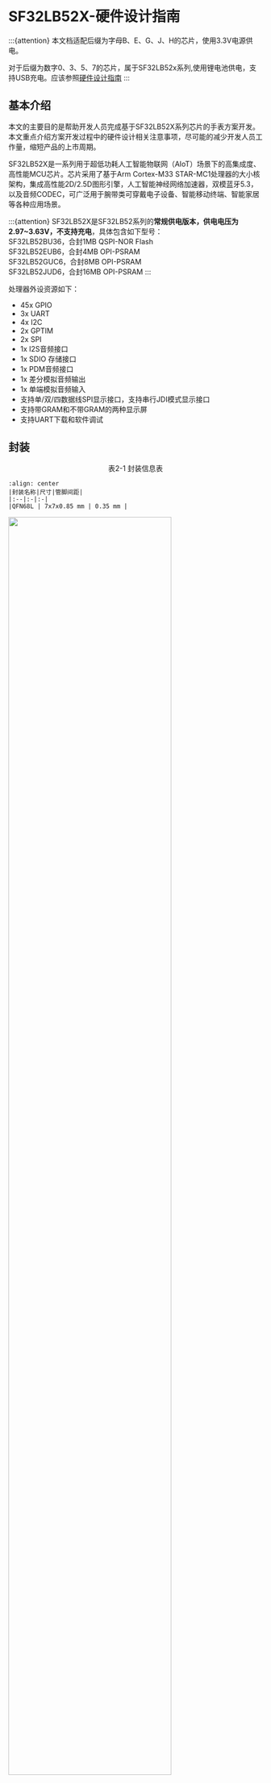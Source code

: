 # SF32LB52X-硬件设计指南

:::{attention}
本文档适配后缀为字母B、E、G、J、H的芯片，使用3.3V电源供电。

对于后缀为数字0、3、5、7的芯片，属于SF32LB52x系列,使用锂电池供电，支持USB充电。应该参照[硬件设计指南](/hardware/SF32LB520-3-5-7-HW-Application)
:::

## 基本介绍

本文的主要目的是帮助开发人员完成基于SF32LB52X系列芯片的手表方案开发。本文重点介绍方案开发过程中的硬件设计相关注意事项，尽可能的减少开发人员工作量，缩短产品的上市周期。

SF32LB52X是一系列用于超低功耗人工智能物联网（AIoT）场景下的高集成度、高性能MCU芯片。芯片采用了基于Arm Cortex-M33 STAR-MC1处理器的大小核架构，集成高性能2D/2.5D图形引擎，人工智能神经网络加速器，双模蓝牙5.3，以及音频CODEC，可广泛用于腕带类可穿戴电子设备、智能移动终端、智能家居等各种应用场景。

:::{attention}
SF32LB52X是SF32LB52系列的**常规供电版本，供电电压为2.97~3.63V，不支持充电**，具体包含如下型号：\
SF32LB52BU36，合封1MB QSPI-NOR Flash \
SF32LB52EUB6，合封4MB OPI-PSRAM \
SF32LB52GUC6，合封8MB OPI-PSRAM \
SF32LB52JUD6，合封16MB OPI-PSRAM
:::

处理器外设资源如下：

- 45x GPIO
- 3x UART
- 4x I2C
- 2x GPTIM
- 2x SPI
- 1x I2S音频接口
- 1x SDIO 存储接口
- 1x PDM音频接口
- 1x 差分模拟音频输出
- 1x 单端模拟音频输入
- 支持单/双/四数据线SPI显示接口，支持串行JDI模式显示接口
- 支持带GRAM和不带GRAM的两种显示屏
- 支持UART下载和软件调试


## 封装


<div align="center"> 表2-1 封装信息表 </div>

```{table}
:align: center
|封装名称|尺寸|管脚间距|
|:--|:-|:-|
|QFN68L | 7x7x0.85 mm | 0.35 mm |
```


<img src="assets/52xB/sf32lb52X-B-package-layout.png" width="80%" align="center" />  

<div align="center"> 图2-1 QFN68L管脚分布 </div>  <br> <br> <br>



## 典型应用方案

下图是典型的SF32LB52X运动手表组成框图，主要功能有显示、存储、传感器、震动马达和音频输入和输出。

<!-- 这里的图片有问题，需要替换为B3版本的框图 -->
<img src="assets/52xB/sf32lb52X-B-watch-app-diagram-52X.png" width="80%" align="center" />  

<div align="center"> 图3-1 运动手表组成框图 </div>  <br> <br> <br>


:::{Note} 

   - 大小核双CPU架构，同时兼顾高性能和低功耗设计要求
   - 片内集成充电管理和PMU模块
   - 支持QSPI接口的TFT或AMOLED显示屏，最高支持512*512分辨率
   - 支持PWM背光控制
   - 支持外接QSPI NOR/NAND Flash和SD NAND Flash存储芯片
   - 支持双模蓝牙5.3
   - 支持模拟音频输入
   - 支持模拟音频输出
   - 支持PWM震动马达控制
   - 支持SPI/I2C接口的加速度/地磁/陀螺仪传感器
   - 支持SPI/I2C接口的心率/血氧/心电图/地磁传感器
   - 支持UART调试打印接口和烧写工具
   - 支持蓝牙HCI调试接口
   - 支持产线一拖多程序烧录
   - 支持产线校准晶体功能
   - 支持OTA在线升级功能
:::



## 原理图设计指导

### 电源

#### 处理器供电要求

<div align="center"> 表4-1 电源供电要求 </div>

```{table}
:align: center
|电源管脚| 最小电压(V) | 典型电压(V) | 最大电压(V) | 最大电流(mA) |   详细描述 |
|:--|:--|:--|:--|:--|:----------------------------------------------------|
|PVDD       |2.97   |3.3        |3.63   |150    |PVDD系统电源输入，接10uF电容 
|BUCK_LX    |-      |1.25       |-      |50     |BUCK输出脚，接4.7uH电感 
|BUCK_FB    |-      |1.25       |-      |50     |BUCK反馈和内部电源输入脚，接电感另一端，且外接4.7uF电容 
|VDD_VOUT1  |-      |1.1        |-      |50     |内部LDO，外接4.7uF电容，内部电源，不给外设供电 
|VDD_VOUT2  |-      |0.9        |-      |20     |内部LDO，外接4.7uF电容，内部电源，不给外设供电 
|VDD_RET    |-      |0.9        |-      |1      |内部LDO，外接0.47uF电容，内部电源，不给外设供电 
|VDD_RTC    |-      |1.1        |-      |1      |内部LDO，外接1uF电容，内部电源，不给外设供电 
|VDDIOA     |1.71   |1.8/3.3    |3.63   |-      |GPIO电源输入，外接1uF电容 
|AVDD33     |2.97   |3.3        |3.63   |100    |3.3V模拟电源输入，外接4.7uF电容 
|AVDD33_AUD |2.97   |3.3        |3.63   |50     |3.3V音频电源输入，外接2.2uF电容  
|VDD_SIP    |1.71   |1.8/3.3    |3.63   |30     |内部LDO，或者外部电源输入{SUP}`(1)` ，外接1uF电容
|AVDD_BRF   |2.97   |3.3        |3.63   |100    |模拟电源输入，外接4.7uF电容 
|MIC_BIAS   |1.4    |-          |2.8    |-      |MIC电源输出，外接1uF电容 
```
:::{note} 
{SUP}`(1)`
* SF32LB52BU36，需要外供1.8V或3.3V
* SF32LB52BU56，需要外供3.3V
* SF32LB52DUB6，需要外供1.8V
* SF32LB52E/G/JUx6，内部LDO直接供电，无需外供
:::
:::{important}
系统使用Hibernate mode时，VDD_SIP供电要关闭，否则合封存储的I/O上会有漏电风险。VDD_SIP的电源控制信号请使用专用的PA21引脚。
:::

#### 处理器BUCK电感选择要求

**功率电感关键参数**
:::{important}
L(电感值) = 4.7uH ± 20%，DCR(直流阻抗) ≦ 0.4 ohm，Isat(饱和电流) ≧ 450mA。
:::

<!-- A3版本要增加电池及充电控制 -->

#### 如何降低待机功耗

为了满足手表产品的长续航要求，建议硬件设计上利用负载开关对各个功能模块进行动态电源管理；如果是常开的模块或通路，选择合适的器件以降低静态电流。

设计时要注意控制电源开关的GPIO管脚的硬件默认状态，同时增加M级阻值的上下拉电阻，保证负载开关默认关闭。

电源器件选型上，LDO和Load Switch 芯片要选择静态电流Iq和关断电流Istb都小的器件，特别是常开的电源芯片一定要关注下Iq参数。



### 处理器工作模式及唤醒源

<div align="center"> 表4-4 CPU Mode Table </div>

```{table}
:align: center
|工作模式|CPU |外设  |SRAM |IO   |LPTIM |唤醒源 |唤醒时间 |
|:--|:-------|:----|:----|:----|:---- |:---- |:----   |
|Active |Run |Run |可访问 |可翻转 |Run |- |- |
|Sleep |Stop |Run |可访问 |可翻转 |Run |任意中断 |<0.5us |
|DeepSleep |Stop |Stop |不可访问，全保留 |电平保持 |Run |RTC，唤醒IO，GPIO，LPTIM，蓝牙 |250us |
|Standby |Reset |Reset |不可访问，全保留 |电平保持 |Run |RTC，唤醒IO，LPTIM，蓝牙 |1ms |
|Hibernate |Reset |Reset |不可访问，不保留 |高阻 |Reset |RTC，唤醒IO |>2ms |
```

如表4-5所示，全系列芯片支持15个Standby和Hibernate模式下可唤醒中断源。

<div align="center">表4-5 Interrupt wake up source Table </div>

```{table}
:align: center
|中断源|管脚   |详细描述  |
|:--|:-------|:--------|
|LWKUP_PIN0 |PA24 |中断信号0 |
|LWKUP_PIN1 |PA25 |中断信号1 |
|LWKUP_PIN2 |PA26 |中断信号2 |
|LWKUP_PIN3 |PA27 |中断信号3 |
|LWKUP_PIN10 |PA34 |中断信号10 |
|LWKUP_PIN11 |PA35 |中断信号11 |
|LWKUP_PIN12 |PA36 |中断信号12 |
|LWKUP_PIN13 |PA37 |中断信号13 |
|LWKUP_PIN14 |PA38 |中断信号14 |
|LWKUP_PIN15 |PA39 |中断信号15 |
|LWKUP_PIN16 |PA40 |中断信号16 |
|LWKUP_PIN17 |PA41 |中断信号17 |
|LWKUP_PIN18 |PA42 |中断信号18 |
|LWKUP_PIN19 |PA43 |中断信号19 |
|LWKUP_PIN20 |PA44 |中断信号20 |

```

### 时钟
芯片需要外部提供2个时钟源，48MHz主晶体和32.768KHz RTC晶体，晶体的具体规格要求和选型如下：

:::{important}

<div align="center"> 表4-6 晶体规格要求 </div>

```{table}
:align: center
|晶体|晶体规格要求   |详细描述  |
|:--|:-------|:--------|
|48MHz |CL≦12pF（推荐值7pF）△F/F0≦±10ppmESR≦30 ohms（推荐值22ohms）|晶振功耗和CL,ESR相关,CL和ESR越小功耗越低，为了最佳功耗性能，建议采用推荐值CL≦7pF，ESR≦22 ohms.晶体旁边预留并联匹配电容,当CL<9pF时，无需焊接电容|
|32.768KHz |CL≦12.5pF（推荐值7pF）△F/F0≦±20ppm ESR≦80k ohms（推荐值38Kohms）|晶振功耗和CL,ESR相关,CL和ESR越小功耗越低，为了最佳功耗性能，建议采用推荐值CL≦9pF，ESR≦40K ohms.晶体旁边预留并联匹配电容,当CL<12.5pF时，无需焊接电容|
```

<div align="center"> 表4-7 推荐晶体列表 </div>

```{table}
:align: center
|型号|厂家   |参数  |
|:---|:-------|:--------|
|E1SB48E001G00E  |Hosonic     |F0 = 48.000000MHz，△F/F0 = -6 ~ 8 ppm，CL = 8.8 pF，ESR = 22 ohms Max TOPR = -30 ~ 85℃，Package =（2016 公制）|
|ETST00327000LE  |Hosonic     |F0 = 32.768KHz，△F/F0 = -20 ~ 20 ppm，CL = 7 pF，ESR = 70K ohms Max TOPR = -40 ~ 85℃，Package =（3215 公制）|
|SX20Y048000B31T-8.8  |TKD    |F0 = 48.000000MHz，△F/F0 = -10 ~ 10 ppm，CL = 8.8 pF，ESR = 40 ohms Max TOPR = -20 ~ 75℃，Package =（2016 公制）|
|SF32K32768D71T01  |TKD       |F0 = 32.768KHz，△F/F0 = -20 ~ 20 ppm，CL = 7 pF，ESR = 70K ohms Max TOPR = -40 ~ 85℃，Package =（3215 公制）|
```
:::

### 射频

射频走线要求为50ohms特征阻抗。如果天线是匹配好的，射频上无需再增加额外器件。设计时建议预留π型匹配网络用来杂散滤波或天线匹配。

<img src="assets/52xB/sf32lb52X-B-rf-diagram.png" width="80%" align="center" />  

<div align="center"> 图4-7 射频电路图 </div>   <br>  <br>  <br>



### 显示

芯片支持3-Line SPI、4-Line SPI、Dual data SPI、Quad data SPI和串行JDI 接口。支持16.7M-colors（RGB888）、262K-colors（RGB666）、65K-colors（RGB565）和 8-color（RGB111）Color depth模式。最高支持512RGBx512分辨率。

<div align="center"> 表4-8 LCD driver支持列表 </div>

```{table}
:align: center
| 型号   | 厂家  | 分辨率  | 类型   | 接口 |
| :-- | :-- | :-- | :-- | :-- |
| RM69090  | Raydium    | 368*448 | Amoled | 3-Line SPI，4-Line  SPI，Dual data SPI，  Quad data SPI，MIPI-DSI |
| RM69330  | Raydium    | 454*454 | Amoled | 3-Line SPI，4-Line  SPI，Dual data SPI，  Quad data SPI，8-bits  8080-Series MCU ，MIPI-DSI |
| ILI8688E | ILITEK     | 368*448 | Amoled | Quad data SPI，MIPI-DSI                                      |
| SH8601A  | 晟合技术   | 454*454 | Amoled | 3-Line SPI，4-Line  SPI，Dual data SPI，  Quad data SPI，8-bits  8080-Series MCU ，MIPI-DSI |
| SPD2012  | Solomon    | 356*400 | TFT    | Quad data SPI                                                |
| GC9C01   | Galaxycore | 360*360 | TFT    | Quad data SPI                                                |
| GC9B71   | Galaxycore | 320*380 | TFT    | Quad data SPI                                                |
| ST77903  | Sitronix   | 400*400 | TFT    | Quad data SPI                                                |
| ICNA3311 | Chipone    | 454*454 | Amoled | Quad data SPI                                                |
| FT2308   | FocalTech  | 410*494 | Amoled | Quad data SPI                                                |
```


#### SPI/QSPI显示接口

芯片支持 3/4-wire SPI和Quad-SPI 接口来连接LCD显示屏，各信号描述如下表所示。

<div align="center"> 表4-9 SPI/QSPI 信号连接方式 </div>

```{table}
:align: center
|spi信号|管脚   |详细描述  |
|:--|:-------|:--------|
|CSx |PA03 |使能信号 |
|WRx_SCL |PA04 |时钟信号 |
|DCx |PA06 |4-wire SPI 模式下的数据/命令信号Quad-SPI 模式下的数据1  |
|SDI_RDx |PA05 |3/4-wire SPI 模式下的数据输入信号Quad-SPI 模式下的数据0  |
|SDO |PA05 |3/4-wire SPI 模式下的数据输出信号请和SDI_RDX短接到一起 |
|D[0] |PA07 |Quad-SPI 模式下的数据2 |
|D[1] |PA08 |Quad-SPI 模式下的数据3 |
|RESET |PA00 |复位显示屏信号 |
|TE |PA02 |Tearing effect to MCU frame signal |
```

#### JDI显示接口

芯片支持并行JDI接口来连接LCD显示屏，如下表所示。

<div align="center"> 表4-10 并行JDI屏信号连接方式 </div>

```{table}
:align: center

| JDI信号  | I/O  | 详细描述   |
|:--|:-------|:--------|
| JDI_VCK  | PA39 | Shift clock for the vertical driver                  |
| JDI_VST  | PA08 | Start signal for the vertical driver                 |
| JDI_XRST | PA40 | Reset signal for the horizontal and  vertical driver |
| JDI_HCK  | PA41 | Shift  clock for the horizontal driver               |
| JDI_HST  | PA06 | Start signal for the horizontal driver               |
| JDI_ENB  | PA07 | Write enable signal for the pixel memory             |
| JDI_R1   | PA05 | Red image data (odd pixels)                          |
| JDI_R2   | PA42 | Red image data (even pixels)                         |
| JDI_G1   | PA04 | Green image data (odd pixels)                        |
| JDI_G2   | PA43 | Green image data (even pixels)                       |
| JDI_B1   | PA03 | Blue image data (odd pixels)                         |
| JDI_B2   | PA02 | Blue image data (even pixels)                        |
```

#### EPD显示接口

芯片支持8bit 并口EPD显示屏接口，如下表所示。

```{table}
:align: center

| EDP信号  | I/O  | 详细描述   |
|:--|:-------|:--------|
| CLK          | PA04 | Clock source driver                    |
| CKV/CPV      | GPIO | Clock gate driver                      |
| SPH          | PA06 | Start pulse source driver              |
| SPV/STV      | GPIO | Start pulse gate driver                |
| LE           | GPIO | Latch enable source driver             |
| OE           | GPIO | Output enable source driver            |
| D0           | PA07 | Data signal source driver bit0         |
| D1           | PA08 | Data signal source driver bit1         |
| D2           | PA37 | Data signal source driver bit2         |
| D3           | PA39 | Data signal source driver bit3         |
| D4           | PA40 | Data signal source driver bit4         |
| D5           | PA41 | Data signal source driver bit5         |
| D6           | PA42 | Data signal source driver bit6         |
| D7           | PA43 | Data signal source driver bit7         |
| GMODE        | GPIO | Output mode selection gate driver      |
| VPOS         | TPS  | Positive power supply source driver    |
| VNEG         | TPS  | Negative power supply source driver    |
| VGH          | TPS  | Positive power supply gate driver      |
| VGL          | TPS  | Negative power supply gate driver      |
| VCOM         | TPS  | Common connection                      |
| TPS_WAKEUP   | GPIO | TPS pmic wake up                       |
| TPS_PWRUP    | GPIO | TPS pmic power up                      |
| TPS_SDA      | I2C  | TPS pmic I2C sda                       |
| TPS_SCL      | I2C  | TPS pmic I2C scl                       |
| TPS_PWRCOM   | GPIO | TPS pmic VCOM_CTRL,vcom enable         |
| TPS_GOOD     | GPIO | TPS pmic power good output             |

```
:::{note}

上表中，I/O列里
- 标记'PA**'的是必须这样分配IO
- 标记GPIO是可以任意分配IO
- 标记TPS是指TPS pmic芯片输出到屏的IO
- 标记I2C是指需要分配I2C功能的IO

:::


#### 触摸和背光接口

芯片支持I2C格式的触摸屏控制接口和触摸状态中断输入，同时支持1路PWM信号来控制背光电源的使能和亮度，如下表所示。

<div align="center"> 表4-11 触摸和背光控制连接方式 </div>

```{table}
:align: center
| 触摸屏和背光信号 | 管脚 | 详细描述                   |
| ---------------- | ---- | -------------------------- |
| Interrupt        | PA43 | 触摸状态中断信号（可唤醒） |
| I2C1_SCL         | PA42 | 触摸屏I2C的时钟信号        |
| I2C1_SDA         | PA41 | 触摸屏I2C的数据信号        |
| BL_PWM           | PA01 | 背光PWM控制信号            |
| Reset            | PA44 | 触摸复位信号               |
```

### 存储
#### 存储器连接接口描述
芯片支持外挂SPI NOR Flash、SPI NAND Flash、SD NAND Flash和eMMC 四种存储介质。

<div align="center"> 表4-12 SPI NOR/NAND Flash信号连接 </div>

```{table}
:align: center
| Flash 信号 | I/O信号 | 详细描述                                    |
| ---------- | ------- | ------------------------------------------- |
| CS#        | PA12    | Chip select, active low.                    |
| SO         | PA13    | Data Input (Data Input Output 1)            |
| WP#        | PA14    | Write Protect Output (Data Input Output  2) |
| SI         | PA15    | Data Output (Data Input Output 0)           |
| SCLK       | PA16    | Serial Clock Output                         |
| Hold#      | PA17    | Data Output (Data Input Output 3)           |
```


<div align="center"> 表4-13 SD NAND Flash和eMMC信号连接 </div>

```{table}
:align: center
| Flash 信号 | I/O信号 | 详细描述 |
| ---------- | ------- | -------- |
| SD2_CMD    | PA15    | 命令信号 |
| SD2_D1     | PA17    | 数据1    |
| SD2_D0     | PA16    | 数据0    |
| SD2_CLK    | PA14    | 时钟信号 |
| SD2_D2     | PA12    | 数据2    |
| SD2_D3     | PA13    | 数据3    |
```
:::{important}
- NOR Flash: 外部不用加上拉电阻
- Nand Flash: PA17(Hold#)加上拉电阻
- SD Nand Flash: PA13(D3)和PA15(CMD)加上拉电阻
- eMMC: PA17(D1)、PA13(D3)和PA15(CMD)加上拉电阻
- 上拉电阻推荐7.5K
:::

#### 启动设置

芯片支持内部合封Spi NOR Flash、外挂Spi NOR Flash、外挂Spi NAND Flash、外挂SD NAND Flash和外挂eMMC启动。其中：
- SF32LB52AUx6 内部合封有flash，默认从内部合封flash启动
- SF32LB52D/F/HUx6 内部合封PSRAM，必须从外挂的存储介质启动


<!-- 这里的图片需要修改，A3和B3要不同的版本 -->

<img src="assets/52xB/sf32lb52X-B-Bootstrap.png" width="80%" align="center" />  

<div align="center"> 图4-8 Bootstrap管脚推荐电路图 </div>  <br> <br> <br>

<!-- eMMC只有B3支持，A3要删除 -->
<div align="center"> 表4-14 启动选项设置 </div>

```{table}
:align: center
|Bootstrap[1] (PA13) |Bootstrap[0] (PA17)    |Boot From ext memory  |
| ------------ | ------------ | -------------- |
| L            | L            | SPI NOR Flash  |
| L            | H            | SPI NAND Flash |
| H            | X            | SD NAND Flash  |
| H            | H            | eMMC           |
```

#### 启动存储介质电源控制
芯片支持对启动存储介质的电源开关控制，以降低关机功耗。电源开关的使能管脚必须使用PA21来控制，开关的使能电平要求是[高打开，低关闭]。

:::{important}
- SF32LB52AUx6 内部合封有flash，请给VDD_SIP加电源开关。
- SF32LB52D/F/HUx6 内部合封PSRAM，如果PVDD=3.3V，且VDD_SIP使用内部LDO供电，VDD_SIP可以不加电源开关；如果PVDD=1.8V，VDD_SIP要加电源开关。
- 外供存储介质的电源独立于VDD_SIP，单独增加电源开关。
<!-- eMMC只有B3支持，A3要删除 -->
- eMMC芯片有VCC和VCCQ两种电源域，方式1：可以2个电源一起做控制，关机功耗低，但eMMC在sleep时恢复慢，CPU平均功耗高；方式2：可以单独控制VCC，VCCQ常供不断电，关机功耗比方式1高，但eMMC在sleep时恢复快，CPU平均功耗比方式1低。
- **所有和启动有关的存储器的电源开关的使能脚必须用PA21控制。**
- MPI外接32MB及以上容量的NOR Flash时，Flash必须用PA21控制可以断电，使得Flash在MCU重启或进入Hibernate时可以退出4BYTE Mode，否则ROM会认不出Flash。外接16MB及以下容量的NOR Flash时，Flash可以常供电。
- 参考设计中，PA13和PA17都预留了上拉电阻位置，根据存储介质类型选择上拉电阻，电阻推荐7.5K。
:::

### 按键
#### 开关机按键
芯片的PA34支持长按复位功能，可以设计成按键，实现开关机+长按复位功能。PA34的长按复位功能要求高电平有效，所以设计成默认下拉为低，按键按下后电平为高，如{numref}`图 {number} <sf32lb52X-B-PWKEY>`所示。

<img src="assets/52xB/sf32lb52X-B-PWKEY.png" width="80%" align="center" />  

<div align="center">图4-9 开关机按键电路图 </div>   <br>  <br>  <br>


#### 机械旋钮按键

<img src="assets/52xB/sf32lb52X-B-XNKEY.png" width="80%" align="center" />  

<div align="center">图4-10 开关机按键电路图 </div>   <br>  <br>  <br>

### 振动马达

芯片支持PWM输出来控制振动马达。

<!-- 这里的内容需要A3和B3做区别处理 -->
<img src="assets/52xB/sf32lb52X-B-VIB.png" width="80%" align="center" />  

<div align="center"> 图4-11 振动马达电路图 </div>  <br> <br> <br>


### 音频接口

芯片的音频相关接口，如表4-15所示，音频接口信号有以下特点：
1.	支持一路单端ADC输入，外接模拟MIC，中间需要加容值至少2.2uF的隔直电容，模拟MIC的电源接芯片MIC_BIAS电源输出脚；
2.	支持一路差分DAC输出，外接模拟音频PA， DAC输出的走线，按照差分线走线，做好包地屏蔽处理，还需要注意：Trace Capacitor < 10pF, Length < 2cm。

<div align="center"> 表4-15 音频信号连接方式 </div>

```{table}
:align: center
|音频信号 |管脚   |详细描述 |
|:---|:---|:---|
|BIAS |MIC_BIAS |麦克风电源       |
|AU_ADC1P |ADCP |单端模拟MIC输入  |
|AU_DAC1P |DACP |差分模拟输出P    |
|AU_DAC1N |DACN |差分模拟输出N    |
```

模拟MEMS MIC推荐电路如图4-12所示，模拟ECM MIC 单端推荐电路如图4-13所示，其中MEMS_MIC_ADC_IN和ECM_MIC_ADC_IN连接到SF32LB52x的ADCP输入管脚。


<img src="assets/52xB/sf32lb52X-B-MEMS-MIC.png" width="80%" align="center" />  

<div align="center"> 图4-12 模拟MEMS MIC单端输入电路图 </div>   <br>  <br>  <br>


<img src="assets/52xB/sf32lb52X-B-ECM-MIC.png" width="80%" align="center" />  

<div align="center"> 图4-13 模拟ECM单端输入电路图 </div>   <br>  <br>  <br>


模拟音频输出推荐电路如图4-14 所示，注意虚线框内的差分低通滤波器要靠近芯片端放置。


<img src="assets/52xB/sf32lb52X-B-DAC-PA.png" width="80%" align="center" />  

<div align="center"> 图4-14 模拟音频PA电路图 </div>   <br>  <br>  <br>



### 传感器

芯片支持心率、加速度和地磁等传感器。传感器的供电电源，选择Iq比较小的Load Switch来进行电源的开关控制。

### UART和I2C管脚设置

芯片支持任意管脚UART和I2C功能映射，所有的PA接口都可以映射成UART或I2C功能管脚。

### GPTIM管脚设置

芯片支持任意管脚GPTIM功能映射，所有的PA接口都可以映射成GPTIM功能管脚。

### 调试和下载接口

芯片支持DBG_UART接口用于下载和调试，通过3.3V接口的UART转USB Dongle板接PC机。

<div align="center">表4-16 调试口连接方式 </div>

```{table}
:align: center
|DBG信号 |管脚   |详细描述 |
|:---|:---|:---|
|DBG_UART_RXD |PA18 |Debug UART 接收 |
|DBG_UART_TXD |PA19 |Debug UART 发送 |
```

### 产线烧录和晶体校准

思澈科技提供脱机下载器来完成产线程序的烧录和晶体校准，硬件设计时，请注意至少预留测试点：PVDD、GND、AVDD33、DB_UART_RXD、DB_UART_RXD，PA01。

详细的烧录和晶体校准见“**_脱机下载器使用指南.pdf”文档，包含在开发资料包中。



### 原理图和PCB图纸检查列表

见“**_Schematic checklist_**.xlsx”和“**_PCB checklist_**.xlsx”文档，包含在开发资料包中。


## PCB设计指导

### PCB封装设计

SF32LB52X系列芯片的QFN68L封装尺寸：7mmX7mmx0.85mm；管脚数：68；PIN 间距：0.35mm。 详细尺寸如图5-1所示。

<img src="assets/52xB/sf32lb52X-B-QFN68L-POD.png" width="80%" align="center" />  

<div align="center"> 图5-1 QFN68L封装尺寸图 </div>   <br>  <br>  <br>


<img src="assets/52xB/sf32lb52X-B-QFN68L-SHAPE.png" width="80%" align="center" />  

<div align="center"> 图5-2 QFN68L封装形状图 </div>   <br>  <br>  <br>


<img src="assets/52xB/sf32lb52X-B-QFN68L-REF.png" width="80%" align="center" />  

<div align="center"> 图5-3 QFN68L封装PCB焊盘设计参考图 </div>   <br>  <br>  <br>



### PCB叠层设计

SF32LB52X系列芯片支持单双面布局，器件可以放到单面，也可以把电容等放到芯片的背面。PCB支持PTH通孔设计，推荐采用4层PTH，推荐参考叠层结构如图5-4所示。

<img src="assets/52xB/sf32lb52X-B-PCB-STACK.png" width="80%" align="center" />  

<div align="center"> 图5-4 参考叠层结构图 </div>   <br>  <br>  <br>



### PCB通用设计规则

PTH 板PCB通用设计规则如图5-5所示。

<img src="assets/52xB/sf32lb52X-B-PCB-RULE.png" width="80%" align="center" />  

<div align="center"> 图5-5 通用设计规则 </div>   <br>  <br>  <br>



### PCB走线扇出

QFN封装信号扇出，所有管脚全部通过表层扇出，如图5-6所示。

<img src="assets/52xB/sf32lb52X-B-PCB-FANOUT.png" width="80%" align="center" />  

<div align="center"> 如图5-6 表层扇出参考图 </div>   <br>  <br>  <br>



### 时钟接口走线

晶体需摆放在屏蔽罩里面，离PCB板框间距大于1mm,尽量远离发热大的器件，如PA，Charge，PMU等电路器件，距离最好大于5mm以上，避免影响晶体频偏，晶体电路禁布区间距大于0.25mm避免有其它金属和器件，如图5-7所示。

<img src="assets/52xB/sf32lb52X-B-PCB-CRYSTAL.png" width="80%" align="center" />  

<div align="center"> 图5-7 晶体布局图 </div>   <br>  <br>  <br>


48MHz晶体走线建议走表层，长度要求控制在3-10mm区间，线宽0.1mm，必须立体包地处理，并且远离VBAT、DC/DC及高速信号线。48MHz晶体区域下方表层及临层做禁空处理，禁止其它走线从其区域走，如图5-8，5-9，5-10所示。

<img src="assets/52xB/sf32lb52X-B-PCB-48M-SCH.png" width="80%" align="center" />  

<div align="center"> 图5-8 48MHz晶体原理图 </div>   <br>  <br>  <br>


<img src="assets/52xB/sf32lb52X-B-PCB-48M-MOD.png" width="80%" align="center" />  

<div align="center"> 图5-9 48MHz晶体走线模型 </div>   <br>  <br>  <br>


<img src="assets/52xB/sf32lb52X-B-PCB-48M-ROUTE-REF.png" width="80%" align="center" />  

<div align="center"> 图5-10 48MHz晶体走线参考 </div>   <br>  <br>  <br>


32.768KHz晶体走线建议走表层，长度控制≤10mm，线宽0.1mm。32K_XI/32_XO平行走线间距≥0.15mm，必须立体包地处理。晶体区域下方表层及临层做禁空处理，禁止其它走线从其区域走，如图5-11，5-12，5-13所示。

<img src="assets/52xB/sf32lb52X-B-PCB-32K-SCH.png" width="80%" align="center" />  

<div align="center"> 图5-11 32.768KHz晶体原理图 </div>   <br>  <br>  <br>


<img src="assets/52xB/sf32lb52X-B-PCB-32K-MOD.png" width="80%" align="center" />  

<div align="center"> 图5-12 32.768KHz晶体走线模型 </div>   <br>  <br>  <br>


<img src="assets/52xB/sf32lb52X-B-PCB-32K-ROUTE-REF.png" width="80%" align="center" />  

<div align="center"> 图5-13 32.768KHz晶体走线参考 </div>   <br>  <br>  <br>



### 射频接口走线

射频匹配电路要尽量靠近芯片端放置，不要靠近天线端。AVDD_BRF射频电源其滤波电容尽量靠近芯片管脚放置，电容接地管脚打孔直接接主地。RF信号的π型网络的原理图和PCB分别如图5-14，5-15所示。

<img src="assets/52xB/sf32lb52X-B-SCH-RF.png" width="80%" align="center" />  

<div align="center"> 图5-14 π型网络以及电源电路原理图 </div>   <br>  <br>  <br>


<img src="assets/52xB/sf32lb52X-B-PCB-RF.png" width="80%" align="center" />  

<div align="center"> 图5-15 π型网络以及电源PCB布局 </div>   <br>  <br>  <br>



射频走线建议走表层，避免打孔穿层影响RF性能，线宽最好大于10mil，需要立体包地处理，避免走锐角和直角。射频线做50欧阻抗控制，两边多打屏蔽地孔，如图5-16, 5-17所示。

<img src="assets/52xB/sf32lb52X-B-SCH-RF-2.png" width="80%" align="center" />  

<div align="center"> 图5-16 RF信号电路原理图 </div>   <br>  <br>  <br>


<img src="assets/52xB/sf32lb52X-B-PCB-RF-ROUTE.png" width="80%" align="center" />  

<div align="center"> 图5-17 RF信号PCB走线图 </div>   <br>  <br>  <br>



### 音频接口走线
AVDD33_AUD是音频的供电管脚，其滤波电容靠近对应管脚放置，这样滤波电容的接地脚可以良好地连接到PCB的主地。MIC_BIAS是给麦克风外设供电的电源输出管脚，其对应滤波电容靠近对应管脚放置。同样AUD_VREF管脚的滤波电容也靠近管脚放置，如图5-18a，5-18b所示。

<img src="assets/52xB/sf32lb52X-B-SCH-AUDIO-PWR.png" width="80%" align="center" />  

<div align="center"> 图5-18a 音频相关电源滤波电路 </div>   <br>  <br>  <br>


<img src="assets/52xB/sf32lb52X-B-PCB-AUDIO-PWR.png" width="80%" align="center" />  

<div align="center"> 图5-18b 音频相关电源滤波电路PCB参考走线 </div>   <br>  <br>  <br>



模拟信号输入ADCP管脚，对应电路器件尽量靠近芯片管脚放置，走线线长尽量短，做立体包地处理，远离其它强干扰信号，如图5-19a，5-19b所示。

<img src="assets/52xB/sf32lb52X-B-SCH-AUDIO-ADC.png" width="80%" align="center" />  

<div align="center"> 图5-19a 模拟音频输入原理图 </div>   <br>  <br>  <br>


<img src="assets/52xB/sf32lb52X-B-PCB-AUDIO-ADC.png" width="80%" align="center" />  

<div align="center"> 图5-19b 模拟音频输入PCB设计 </div>   <br>  <br>  <br>



模拟信号输出DACP/DACN管脚，对应电路器件尽量靠近芯片管脚放置，每一路P/N需要按照差分线形式走线，走线线长尽量短，寄生电容小于10pf，需做立体包地处理，远离其它强干扰信号，如图5-20a，5-20b所示。

<img src="assets/52xB/sf32lb52X-B-SCH-AUDIO-DAC.png" width="80%" align="center" />  

<div align="center"> 图5-20a 模拟音频输出原理图 </div>   <br>  <br>  <br>


<img src="assets/52xB/sf32lb52X-B-PCB-AUDIO-DAC.png" width="80%" align="center" />  

<div align="center"> 图5-20b 模拟音频输出PCB设计 </div>   <br>  <br>  <br>



### USB接口走线

USB走线PA35(USB DP)/PA36(USB_DN) 必须先过ESD器件管脚，然后再到芯片端，要保证ESD器件接地管脚能良好连接主地。走线需按照差分线形式走，并做90欧差分阻抗控制，且做立体包处理，如图5-21a，5-21b所示。


<img src="assets/52xB/sf32lb52X-B-SCH-USB.png" width="80%" align="center" />  

<div align="center"> 5-21a USB信号原理图 </div>   <br>  <br>  <br>


<img src="assets/52xB/sf32lb52X-B-PCB-USB.png" width="80%" align="center" />  

<div align="center"> 5-21b USB信号PCB设计 </div>   <br>  <br>  <br>


图5-22a为USB信号的元件布局参考图，图5-22b为PCB走线模型。


<img src="assets/52xB/sf32lb52X-B-PCB-USB-LAYOUT.png" width="80%" align="center" />  

<div align="center"> 图5-22a USB信号器件布局参考 </div>   <br>  <br>  <br>


<img src="assets/52xB/sf32lb52X-B-PCB-USB-ROUTE.png" width="80%" align="center" />  

<div align="center"> 图5-22b USB信号走线模型 </div>   <br>  <br>  <br>



### SDIO接口走线
SDIO信号走线尽量一起走，避免分开走，整个走线长度≤50mm, 组内长度控制≤6mm。SDIO接口时钟信号需立体包地处理，DATA和CMD信号也需要包地处理，如图5-23a，5-23b所示。

<img src="assets/52xB/sf32lb52X-B-SCH-SDIO.png" width="80%" align="center" />  

<div align="center"> 图5-23a SDIO接口电路图 </div>   <br>  <br>  <br>


<img src="assets/52xB/sf32lb52X-B-PCB-SDIO.png" width="80%" align="center" />  

<div align="center"> 图5-23b SDIO PCB走线模型 </div>   <br>  <br>  <br>



### DCDC电路走线
DC-DC电路功率电感和滤波电容必须靠近芯片的管脚放置。BUCK_LX走线尽量短且粗，保证整个DC-DC电路回路电感小；BUCK_FB管脚反馈线不能太细，必须大于0.25mm。所有的DC-DC输出滤波电容接地脚多打过孔连接到主地平面。功率电感区域表层禁止铺铜，临层必须为完整的参考地，避免其它线从电感区域里走线，如图5-24a，5-24b所示。

<img src="assets/52xB/sf32lb52X-B-SCH-DCDC.png" width="80%" align="center" />  

<div align="center"> 图5-24a DC-DC关键器件电路图 </div>   <br>  <br>  <br>


<img src="assets/52xB/sf32lb52X-B-PCB-DCDC.png" width="80%" align="center" />  

<div align="center"> 图5-24b DC-DC关键器件PCB布局图 </div>   <br>  <br>  <br>



### 电源供电走线

PVDD为芯片内置PMU模块电源输入脚，对应的电容必须靠近管脚放置，走线尽量的粗，不能低于0.4mm，如图5-25所示。

<!-- 这里的内容需要A3和B3做区别处理 -->
<img src="assets/52xB/sf32lb52X-B-PCB-PMU.png" width="80%" align="center" />  

<div align="center"> 图5-25 PVDD电源走线图 </div>  <br> <br> <br>



AVDD33、VDDIOA、VDD_SIP、AVDD33_AUD和AVDD_BRF等管脚滤波电容靠近对应的管脚放置，其走线宽必须满足输入电流要求，走线尽量短粗，从而减少电源纹波提高系统稳定性。

<!-- A3版本需要增加充电部分内容 -->

### 其它接口走线

管脚配置为GPADC 管脚信号，必须要求立体包地处理，远离其它干扰信号，如电池电量电路，温度检查电路等。

### EMI&ESD
- 避免屏蔽罩外面表层长距离走线，特别是时钟、电源等干扰信号尽量走内层，禁止走表层。
- ESD保护器件必须靠近连接器对应管脚放置，信号走线先过ESD保护器件管脚，避免信号分叉，没过ESD保护管脚。
- ESD器件接地脚必须保证过孔连接主地，保证地焊盘走线短且粗，减少阻抗提高ESD器件性能。
- 
### 其它

USB 充电线测试点必须放置在TVS 管前面，电池座TVS 管 放置在平台前面 其走线必须保证先过TVS 然后再到芯片端，如图5-27所示。

<img src="assets/52xA/sf32LB52x-A-SCH-PMU-TVS.png" width="80%" align="center" />  

<div align="center"> 图5-27 电源TVS布局参考 </div>   <br>  <br>  <br>

<img src="assets/52xA/sf32LB52x-A-SCH-PMU-EOS.png" width="80%" align="center" />  

<div align="center"> 图5-28 TVS走线参考 </div>   <br>  <br>  <br>

TVS 管接地脚尽量避免走长线再连接到地，如图5-28所示。

## 相关文档

- [SF32LB52x芯片技术规格书](https://downloads.sifli.com/silicon/DS0052-SF32LB52x-%E8%8A%AF%E7%89%87%E6%8A%80%E6%9C%AF%E8%A7%84%E6%A0%BC%E4%B9%A6%20V2p4.pdf?)
- [SF32LB52x用户手册](https://downloads.sifli.com/silicon/UM0052-SF32LB52x-%E7%94%A8%E6%88%B7%E6%89%8B%E5%86%8C%20V0p3.pdf?)
- [SF32LB52-硬件参考设计包](https://downloads.sifli.com/hardware/files/documentation/SF32LB52-%E7%A1%AC%E4%BB%B6%E5%8F%82%E8%80%83%E8%AE%BE%E8%AE%A1-20250619.zip?)


## 修订历史

```{table}
:align: left
:name: sf32lb52x-B-history

|版本 |日期   |发布说明 |
|:---|:---|:---|
|0.0.1 |10/2024 |初始版本 |

```
